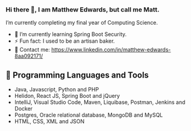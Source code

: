 ### Hi there 👋, I am Matthew Edwards, but call me Matt.

I’m currently completing my final year of Computing Science.

- 🌱 I’m currently learning Spring Boot Security.
- ⚡ Fun fact: I used to be an artisan baker.
- :calling: Contact me: https://www.linkedin.com/in/matthew-edwards-8aa092171/

## 🧰 Programming Languages and Tools
- Java, Javascript, Python and PHP
- Helidon, React JS, Spring Boot and jQuery
- IntelliJ, Visual Studio Code,  Maven, Liquibase, Postman, Jenkins and Docker
- Postgres, Oracle relational database, MongoDB and MySQL
- HTML, CSS, XML and JSON





